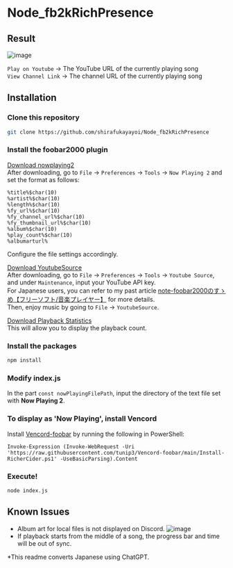 # Node_fb2kRichPresence

## Result

![image](https://imgur.com/ctPTIpW.png)

`Play on Youtube` → The YouTube URL of the currently playing song  
`View Channel Link` → The channel URL of the currently playing song  

## Installation

### Clone this repository

```bash
git clone https://github.com/shirafukayayoi/Node_fb2kRichPresence
```

### Install the foobar2000 plugin

[Download nowplaying2](https://github.com/foxx1337/foo_nowplaying2/releases/tag/v4.2)  
After downloading, go to `File` → `Preferences` → `Tools` → `Now Playing 2` and set the format as follows:

```text
%title%$char(10)
%artist%$char(10)
%length%$char(10)
%fy_url%$char(10)
%fy_channel_url%$char(10)
%fy_thumbnail_url%$char(10)
%album%$char(10)
%play_count%$char(10)
%albumarturl%
```

Configure the file settings accordingly.

[Download YoutubeSource](https://fy.3dyd.com/download/)  
After downloading, go to `File` → `Preferences` → `Tools` → `Youtube Source`, and under `Maintenance`, input your YouTube API key.  
For Japanese users, you can refer to my past article [note-foobar2000のすゝめ【フリーソフト/音楽プレイヤー】](https://note.com/shirafuka_yayoi/n/n92af2e5c4673?from=notice) for more details.  
Then, enjoy music by going to `File` → `YoutubeSource`.

[Download Playback Statistics](https://www.foobar2000.org/components/view/foo_playcount)  
This will allow you to display the playback count.

### Install the packages

```bash
npm install
```

### Modify index.js

In the part `const nowPlayingFilePath`, input the directory of the text file set with **Now Playing 2**.

### To display as 'Now Playing', install Vencord

Install [Vencord-foobar](https://github.com/tunip3/Vencord-foobar/tree/main) by running the following in PowerShell:

```text
Invoke-Expression (Invoke-WebRequest -Uri 'https://raw.githubusercontent.com/tunip3/Vencord-foobar/main/Install-RicherCider.ps1' -UseBasicParsing).Content
```

### Execute!

`node index.js`

## Known Issues

- Album art for local files is not displayed on Discord.
![image](https://i.imgur.com/6w6LD8O.png)
- If playback starts from the middle of a song, the progress bar and time will be out of sync.

*This readme converts Japanese using ChatGPT.
